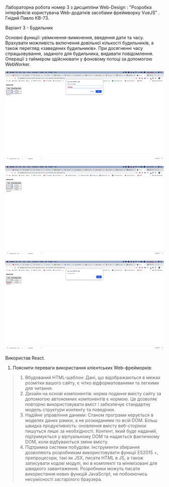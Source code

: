 Лабораторна робота номер 3 з дисципліни Web-Design : "Розробка інтерфейсів користувача Web-додатків засобами фреймворку VueJS" .
Гнідий Павло КВ-73.

Варіант 3 - Будильник

Основні функції: увімкнення-вимкнення, введення дати та часу.
Врахувати можливість включення довільної кількості будильників, а також
перегляд «заведених будильників». При досягненні часу спрацьовування,
заданого для будильника, видавати повідомлення. Операції з таймером
здійснювати у фоновому потоці за допомогою WebWorker.

![](screens/1.png)

![](screens/2.png)

![](screens/3.png)

Використав React. 
1. Пояснити переваги використання клієнтських Web-фрейморків:
>1) Вбудований HTML-шаблон: Дані, що відображаються в межах розмітки вашого сайту, є чітко відформатованими та легкими для читання.
>2) Дизайн на основі компонентів: норма подання вмісту сайту за допомогою автономних компонентів є нормою. Це дозволяє повторно використовувати вміст і забезпечує стандартну модель структури контенту та поведінки.
>3) Надійне управління даними: Станом програми керується в моделях даних рамки, а не розкиданими по всій DOM. Більш швидка продуктивність: оновлення вмісту веб-сторінок пишуться лише за необхідності. Контент, який буде наданий, підтримується у віртуальному DOM та надається фактичному DOM, коли відбуваються зміни вмісту.
>4) Підтримка системи побудови: Інструменти збирання дозволяють розробникам використовувати функції ES2015 +, препроцесори, такі як JSX, писати HTML в JS, а також записувати кодові модулі, які в комплекті та мінімізовані для швидкого завантаження. Розробники можуть писати використання нових функцій JavaScript, не побоюючись несумісності застарілого браузера.
